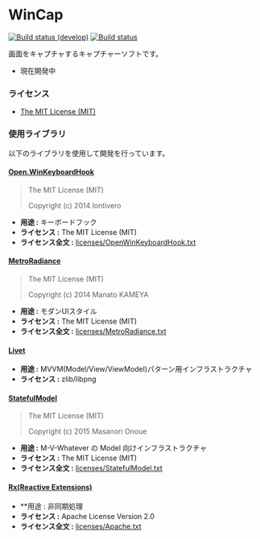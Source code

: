 # WinCap
[![Build status (develop)](https://img.shields.io/appveyor/ci/Thirdplay/WinCap.svg?style=flat-square)](https://ci.appveyor.com/project/thirdplay/WinCap)
[![Build status](https://ci.appveyor.com/api/projects/status/n1cycl1sbc0thhfm/branch/develop?svg=true)](https://ci.appveyor.com/project/thirdplay/wincap/branch/develop)

画面をキャプチャするキャプチャーソフトです。

* 現在開発中

### ライセンス

* [The MIT License (MIT)](LICENSE)

### 使用ライブラリ

以下のライブラリを使用して開発を行っています。

#### [Open.WinKeyboardHook](https://github.com/lontivero/Open.WinKeyboardHook)

> The MIT License (MIT)
> 
> Copyright (c) 2014 lontivero

* **用途 :** キーボードフック
* **ライセンス :** The MIT License (MIT)
* **ライセンス全文 :** [licenses/OpenWinKeyboardHook.txt](licenses/OpenWinKeyboardHook.txt)

#### [MetroRadiance](https://github.com/Grabacr07/MetroRadiance)

> The MIT License (MIT)
> 
> Copyright (c) 2014 Manato KAMEYA

* **用途 :** モダンUIスタイル
* **ライセンス :** The MIT License (MIT)
* **ライセンス全文 :** [licenses/MetroRadiance.txt](licenses/MetroRadiance.txt)

#### [Livet](https://github.com/ugaya40/Livet)

* **用途 :** MVVM(Model/View/ViewModel)パターン用インフラストラクチャ
* **ライセンス :** zlib/libpng

#### [StatefulModel](https://github.com/ugaya40/StatefulModel)

> The MIT License (MIT)
> 
> Copyright (c) 2015 Masanori Onoue

* **用途 :** M-V-Whatever の Model 向けインフラストラクチャ
* **ライセンス :** The MIT License (MIT)
* **ライセンス全文 :** [licenses/StatefulModel.txt](licenses/StatefulModel.txt)

#### [Rx(Reactive Extensions)](https://rx.codeplex.com/)

* **用途 : 非同期処理
* **ライセンス :** Apache License Version 2.0
* **ライセンス全文 :** [licenses/Apache.txt](licenses/Apache.txt)

